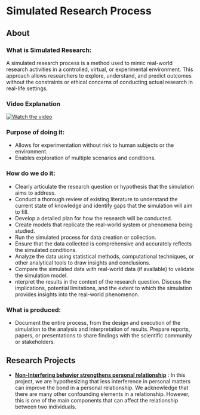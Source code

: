 # Simulated Research Process

## About
### What is Simulated Research:
A simulated research process is a method used to mimic real-world research activities in a controlled, virtual, or experimental environment. This approach allows researchers to explore, understand, and predict outcomes without the constraints or ethical concerns of conducting actual research in real-life settings.

### Video Explanation

[![Watch the video](https://img.youtube.com/vi/9Fm0vvlb7JQ/hqdefault.jpg)](https://www.youtube.com/watch?v=9Fm0vvlb7JQ)

### Purpose of doing it:
- Allows for experimentation without risk to human subjects or the environment.
- Enables exploration of multiple scenarios and conditions.

### How do we do it:
- Clearly articulate the research question or hypothesis that the simulation aims to address.
- Conduct a thorough review of existing literature to understand the current state of knowledge and identify gaps that the simulation will aim to fill.
- Develop a detailed plan for how the research will be conducted.
- Create models that replicate the real-world system or phenomena being studied.
- Run the simulated process for data creation or collection.
- Ensure that the data collected is comprehensive and accurately reflects the simulated conditions.
- Analyze the data using statistical methods, computational techniques, or other analytical tools to draw insights and conclusions.
- Compare the simulated data with real-world data (if available) to validate the simulation model.
- nterpret the results in the context of the research question. Discuss the implications, potential limitations, and the extent to which the simulation provides insights into the real-world phenomenon.

### What is produced:
-  Document the entire process, from the design and execution of the simulation to the analysis and interpretation of results. Prepare reports, papers, or presentations to share findings with the scientific community or stakeholders.

## Research Projects
- [**Non-Interfering behavior strengthens personal relationship**](https://github.com/fromsantanu/SR-H01-Interference-And-Relationship) : In this project, we are hypothesizing that less interference in personal matters can improve the bond in a personal relationship. We acknowledge that there are many other confounding elements in a relationship. However, this is one of the main components that can affect the relationship between two individuals.

